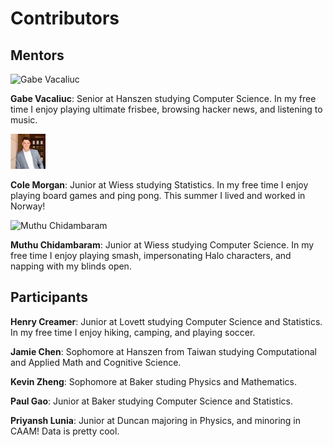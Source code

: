 # Contributors

## Mentors

![Gabe Vacaliuc](https://s.gravatar.com/avatar/d18596782d2a75d869aef7bc22b74764?s=80)

**Gabe Vacaliuc**: Senior at Hanszen studying Computer Science. In my free time
I enjoy playing ultimate frisbee, browsing hacker news, and listening to music.

![Cole Morgan](./imgs/cole-morgan.jpg)

**Cole Morgan**: Junior at Wiess studying Statistics. In my free time I enjoy
playing board games and ping pong. This summer I lived and worked in Norway!

![Muthu Chidambaram](./imgs/muthu-chid.jpg)

**Muthu Chidambaram**: Junior at Wiess studying Computer Science. In my free time I enjoy
playing smash, impersonating Halo characters, and napping with my blinds open. 

## Participants


**Henry Creamer**: Junior at Lovett studying Computer Science and Statistics. In my free time I enjoy hiking, camping, and playing soccer.

**Jamie Chen**: Sophomore at Hanszen from Taiwan studying Computational
and Applied Math and Cognitive Science. 

**Kevin Zheng**: Sophomore at Baker studing Physics and Mathematics.

**Paul Gao**: Junior at Baker studying Computer Science and Statistics.

**Priyansh Lunia**: Junior at Duncan majoring in Physics, and minoring in CAAM! Data is pretty cool. 

